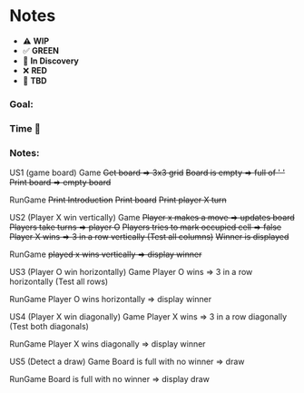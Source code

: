 # Notes

* ⚠️ **WIP**  
* ✅ **GREEN**  
* 🧠 **In Discovery**  
* ❌ **RED**  
* 📝 **TBD**  

### Goal: 
### Time 🍅
### Notes:
US1 (game board)
Game
~~Get board => 3x3 grid~~
~~Board is empty => full of ' '~~
~~Print board => empty board~~

RunGame
~~Print Introduction~~
~~Print board~~
~~Print player X turn~~

US2 (Player X win vertically)
Game
~~Player x makes a move => updates board~~
~~Players take turns => player O~~
~~Players tries to mark occupied cell => false~~
~~Player X wins => 3 in a row vertically (Test all columns)~~
~~Winner is displayed~~

RunGame
~~played x wins vertically => display winner~~


US3 (Player O win horizontally)
Game
Player O wins => 3 in a row horizontally (Test all rows)

RunGame
Player O wins horizontally => display winner

US4 (Player X win diagonally)
Game
Player X wins => 3 in a row diagonally (Test both diagonals)

RunGame
Player X wins diagonally => display winner

US5 (Detect a draw)
Game
Board is full with no winner => draw

RunGame
Board is full with no winner => display draw